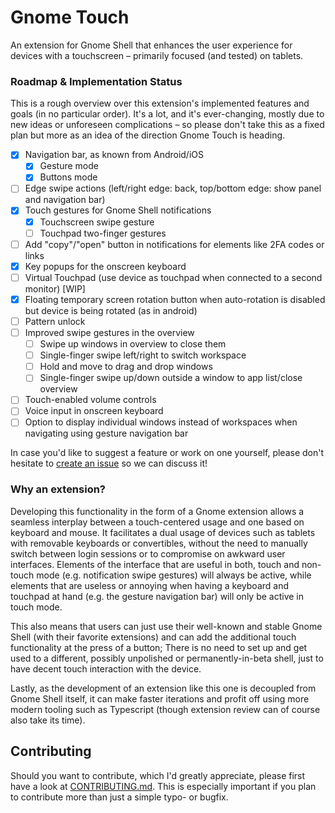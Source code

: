 
# Gnome Touch

An extension for Gnome Shell that enhances the user experience for devices with a
touchscreen – primarily focused (and tested) on tablets.

### Roadmap &amp; Implementation Status

This is a rough overview over this extension's implemented features and goals
(in no particular order). It's a lot, and it's ever-changing, mostly due to 
new ideas or unforeseen complications – so please don't take this as a fixed 
plan but more as an idea of the direction Gnome Touch is heading.

 - [x] Navigation bar, as known from Android/iOS
   - [x] Gesture mode
   - [x] Buttons mode
 - [ ] Edge swipe actions (left/right edge: back, top/bottom edge:
       show panel and navigation bar)
 - [x] Touch gestures for Gnome Shell notifications
   - [x] Touchscreen swipe gesture
   - [ ] Touchpad two-finger gestures
 - [ ] Add "copy"/"open" button in notifications for elements like 2FA
       codes or links
 - [x] Key popups for the onscreen keyboard
- [ ] Virtual Touchpad (use device as touchpad when connected to a
  second monitor) \[WIP]
 - [x] Floating temporary screen rotation button when auto-rotation
       is disabled but device is being rotated (as in android)
 - [ ] Pattern unlock
 - [ ] Improved swipe gestures in the overview
   - [ ] Swipe up windows in overview to close them
   - [ ] Single-finger swipe left/right to switch workspace
   - [ ] Hold and move to drag and drop windows
   - [ ] Single-finger swipe up/down outside a window to app list/close overview
 - [ ] Touch-enabled volume controls
 - [ ] Voice input in onscreen keyboard
- [ ] Option to display individual windows instead of workspaces when navigating
  using gesture navigation bar

In case you'd like to suggest a feature or work on one yourself, please
don't hesitate
to [create an issue](https://github.com/mityax/gnome-touch/issues/new) so we can
discuss it!

### Why an extension?

Developing this functionality in the form of a Gnome extension allows a seamless
interplay between a touch-centered usage and one based on keyboard and mouse. It
facilitates a dual usage of devices such as tablets with removable keyboards or
convertibles, without the need to manually switch between login sessions or to
compromise on awkward user interfaces. Elements of the interface that are useful
in both, touch and non-touch mode (e.g. notification swipe gestures) will always
be active, while elements that are useless or annoying when having a keyboard
and touchpad at hand (e.g. the gesture navigation bar) will only be active in
touch mode.

This also means that users can just use their well-known and stable Gnome
Shell (with their favorite extensions) and can add the additional touch
functionality at the press of a button; There is no need to set up and get used
to a different, possibly unpolished or permanently-in-beta shell, just to have
decent touch interaction with the device.

Lastly, as the development of an extension like this one is decoupled from Gnome
Shell itself, it can make faster iterations and profit off using more modern
tooling such as Typescript (though extension review can of course also take its
time).


## Contributing

Should you want to contribute, which I'd greatly appreciate, please first
have a look at [CONTRIBUTING.md](./CONTRIBUTING.md). This is especially
important if you plan to contribute more than just a simple typo- or bugfix.

